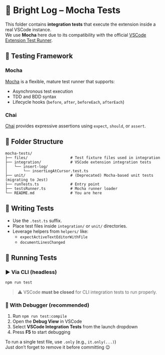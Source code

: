 # 🧪 Bright Log – Mocha Tests

This folder contains **integration tests** that execute the extension inside a real VSCode instance.  
We use **Mocha** here due to its compatibility with the official [VSCode Extension Test Runner](https://code.visualstudio.com/api/working-with-extensions/testing-extension).

## 🔧 Testing Framework

### **Mocha**

[Mocha](https://mochajs.org/) is a flexible, mature test runner that supports:

- Asynchronous test execution
- TDD and BDD syntax
- Lifecycle hooks (`before`, `after`, `beforeEach`, `afterEach`)

### **Chai**

[Chai](https://www.chaijs.com/) provides expressive assertions using `expect`, `should`, or `assert`.

## 📁 Folder Structure

```
mocha-tests/
├── files/                   # Test fixture files used in integration
├── integration/             # VSCode extension integration tests
│   └── insert-log/
│       └── insertLogAtCursor.test.ts
├── unit/                    # (Deprecated) Mocha-based unit tests (migrating to Jest)
├── runTests.ts              # Entry point
├── testsRunner.ts           # Mocha runner loader
└── README.md                # You are here
```

## 🧬 Writing Tests

- Use the `.test.ts` suffix.
- Place test files inside `integration/` or `unit/` directories.
- Leverage helpers from `helpers/` like:
  - `expectActiveTextEditorWithFile`
  - `documentLinesChanged`

## 🎯 Running Tests

### ▶️ Via CLI (headless)

```bash
npm run test
```

> ⚠️ VSCode **must be closed** for CLI integration tests to run properly.

### 🐞 With Debugger (recommended)

1. Run `npm run test:compile`
2. Open the **Debug View** in VSCode
3. Select **VSCode Integration Tests** from the launch dropdown
4. Press **F5** to start debugging

To run a single test file, use `.only` (e.g., `it.only(...)`)  
Just don’t forget to remove it before committing 😉

